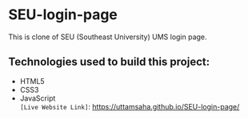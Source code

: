 # SEU-login-page
This is clone of SEU (Southeast University) UMS login page.
## Technologies used to build this project:
* HTML5
* CSS3
* JavaScript
<br> `[Live Website Link]`: https://uttamsaha.github.io/SEU-login-page/

